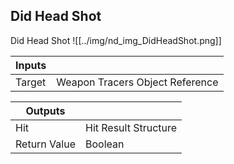 ## Did Head Shot
Did Head Shot
![[../img/nd_img_DidHeadShot.png]]

|Inputs||
|--|--|
| Target | Weapon Tracers Object Reference |

|Outputs||
|--|--|
| Hit | Hit Result Structure |
| Return Value | Boolean |
